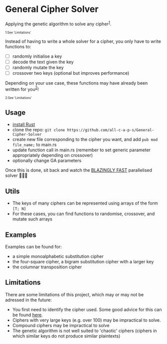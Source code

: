 # General Cipher Solver
Applying the genetic algorithm to solve any cipher<sup>[1](#footnote1)</sup>.

 <span style="font-size: 0.7em;"><a id="footnote1">1</a>:See 'Limitations'</span>

Instead of having to write a whole solver for a cipher, you only have to write functions to:
- [ ] randomly initialise a key
- [ ] decode the text given the key
- [ ] randomly mutate the key
- [ ] crossover two keys (optional but improves performance)

Depending on your use case, these functions may have already been written for you<sup>[2](#footnote2)</sup>!

 <span style="font-size: 0.7em;"><a id="footnote2">2</a>:See 'Limitations'</span>

## Usage
- [install Rust](https://www.rust-lang.org/)
- clone the repo: ```git clone https://github.com/all-c-a-p-s/General-Cipher-Solver```
- create new file corresponding to the cipher you want, and add ```pub mod file_name;``` to main.rs
- update function call in main.rs (remember to set generic parameter appropriately depending on crossover)
- optionally change GA parameters

Once this is done, sit back and watch the [BLAZINGLY FAST](https://programmerhumor.io/rust-memes/rust-is-blazingly-fast-and-we-wont-shut-up-about-it-f24q) parallelised solver 🚀🚀🚀

## Utils
- The keys of many ciphers can be represented using arrays of the form ```[T; N]```
- For these cases, you can find functions to randomise, crossover, and mutate such arrays

## Examples
Examples can be found for:
- a simple monoalphabetic substitution cipher
- the four-square cipher, a bigram substitution cipher with a larger key
- the columnar transposition cipher

## Limitations
There are some limitations of this project, which may or may not be adressed in the future:
- You first need to identify the cipher used. Some good advice for this can be found [here](https://github.com/themaddoctor/BritishNationalCipherChallenge/tree/master/guides).
- Ciphers with very large keys (e.g. over 100) may be impractical to solve.
- Compound ciphers may be impractical to solve
- The genetic algorithm is not well suited to 'chaotic' ciphers (ciphers in which similar keys do not produce similar plaintexts)
